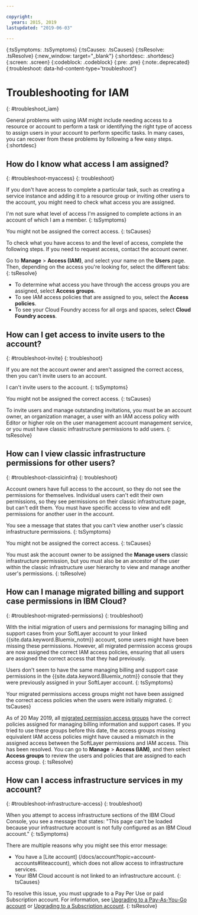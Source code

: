 ```yaml
---

copyright:
  years: 2015, 2019
lastupdated: "2019-06-03"

---
```


{:tsSymptoms: .tsSymptoms}
{:tsCauses: .tsCauses}
{:tsResolve: .tsResolve}
{:new_window: target="_blank"}
{:shortdesc: .shortdesc}
{:screen: .screen}
{:codeblock: .codeblock}
{:pre: .pre}
{:note:.deprecated}
{:troubleshoot: data-hd-content-type='troubleshoot'}

# Troubleshooting for IAM
{: #troubleshoot_iam}

General problems with using IAM might include needing access to a resource or account to perform a task or identifying the right type of access to assign users in your account to perform specific tasks. In many cases, you can recover from these problems by following a few easy steps.
{:shortdesc}

## How do I know what access I am assigned?
{: #troubleshoot-myaccess}
{: troubleshoot}

If you don't have access to complete a particular task, such as creating a service instance and adding it to a resource group or inviting other users to the account, you might need to check what access you are assigned.

I'm not sure what level of access I'm assigned to complete actions in an account of which I am a member. 
{: tsSymptoms}
   
You might not be assigned the correct access. 
{: tsCauses}

To check what you have access to and the level of access, complete the following steps. If you need to request access, contact the account owner.

Go to **Manage** &gt; **Access (IAM)**, and select your name on the **Users** page. Then, depending on the access you're looking for, select the different tabs:
{: tsResolve}

* To determine what access you have through the access groups you are assigned, select **Access groups**.
* To see IAM access policies that are assigned to you, select the **Access policies**.
* To see your Cloud Foundry access for all orgs and spaces, select **Cloud Foundry access**.


## How can I get access to invite users to the account? 
{: #troubleshoot-invite}
{: troubleshoot}

If you are not the account owner and aren't assigned the correct access, then you can't invite users to an account. 

I can't invite users to the account.
{: tsSymptoms}
   
You might not be assigned the correct access. 
{: tsCauses}

To invite users and manage outstanding invitations, you must be an account owner, an organization manager, a user with an IAM access policy with Editor or higher role on the user management account management service, or you must have classic infrastructure permissions to add users.
{: tsResolve}


## How can I view classic infrastructure permissions for other users?
{: #troubleshoot-classicinfra}
{: troubleshoot}

Account owners have full access to the account, so they do not see the permissions for themselves. Individual users can't edit their own permissions, so they see permissions on their classic infrastructure page, but can't edit them. You must have specific access to view and edit permissions for another user in the account.

You see a message that states that you can't view another user's classic infrastructure permissions.
{: tsSymptoms}
   
You might not be assigned the correct access.
{: tsCauses}

You must ask the account owner to be assigned the **Manage users** classic infrastructure permission, but you must also be an ancestor of the user within the classic infrastructure user hierarchy to view and manage another user's permissions.
{: tsResolve}

## How can I manage migrated billing and support case permissions in IBM Cloud?
{: #troubleshoot-migrated-permissions}
{: troubleshoot}

With the initial migration of users and permissions for managing billing and support cases from your SoftLayer account to your linked {{site.data.keyword.Bluemix_notm}} account, some users might have been missing these permissions. However, all migrated permission access groups are now assigned the correct IAM access policies, ensuring that all users are assigned the correct access that they had previously.

Users don't seem to have the same managing billing and support case permissions in the {{site.data.keyword.Bluemix_notm}} console that they were previously assigned in your SoftLayer account.
{: tsSymptoms}
   
Your migrated permissions access groups might not have been assigned the correct access policies when the users were initially migrated.
{: tsCauses}

As of 20 May 2019, all [migrated permission access groups](/docs/iam?topic=iam-migrated_permissions) have the correct policies assigned for managing billing information and support cases. If you tried to use these groups before this date, the access groups missing equivalent IAM access policies might have caused a mismatch in the assigned access between the SoftLayer permissions and IAM access. This has been resolved. You can go to **Manage** > **Access (IAM)**, and then select **Access groups** to review the users and policies that are assigned to each access group.
{: tsResolve}


## How can I access infrastructure services in my account? 
{: #troubleshoot-infrastructure-access}
{: troubleshoot}

When you attempt to access infrastructure sections of the IBM Cloud Console, you see a message that states:
"This page can't be loaded because your infrastructure account is not fully configured as an IBM Cloud account."
{: tsSymptoms}

There are multiple reasons why you might see this error message:
* You have a [Lite account] (/docs/account?topic=account-accounts#liteaccount), which does not allow access to infrastructure services. 
* Your IBM Cloud account is not linked to an infrastructure account. 
{: tsCauses}

To resolve this issue, you must upgrade to a Pay Per Use or paid Subscription account. For information, see [Upgrading to a Pay-As-You-Go account](/docs/account?topic=account-upgrading-account#upgrade-paygo) or [Upgrading to a Subscription account](/docs/account?topic=account-upgrading-account#upgrade-subscription).
{: tsResolve}
